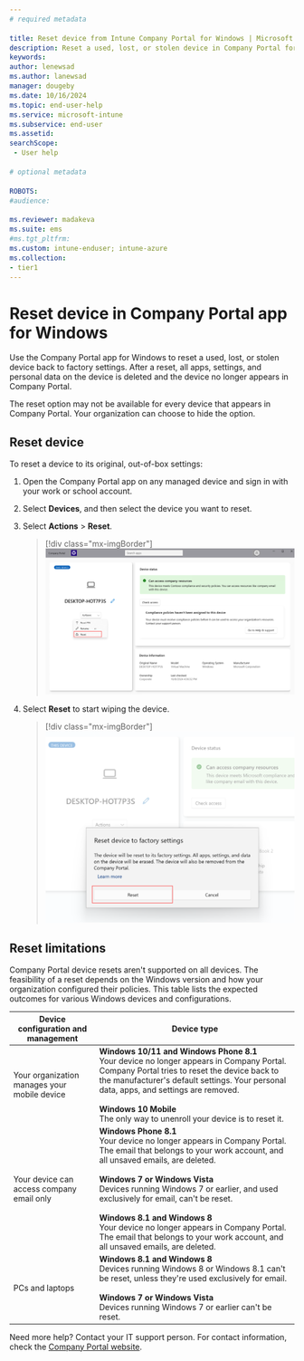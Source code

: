 ```yaml
---
# required metadata

title: Reset device from Intune Company Portal for Windows | Microsoft Docs
description: Reset a used, lost, or stolen device in Company Portal for Windows.
keywords:
author: lenewsad
ms.author: lanewsad
manager: dougeby
ms.date: 10/16/2024
ms.topic: end-user-help
ms.service: microsoft-intune
ms.subservice: end-user
ms.assetid: 
searchScope:
 - User help

# optional metadata

ROBOTS:  
#audience:

ms.reviewer: madakeva
ms.suite: ems
#ms.tgt_pltfrm:
ms.custom: intune-enduser; intune-azure
ms.collection:
- tier1
---
```



# Reset device in Company Portal app for Windows  

Use the Company Portal app for Windows to reset a used, lost, or stolen device back to factory settings. After a reset, all apps, settings, and personal data on the device is deleted and the device no longer appears in Company Portal.  

The reset option may not be available for every device that appears in Company Portal. Your organization can choose to hide the option.  

## Reset device   
To reset a device to its original, out-of-box settings:  

1. Open the Company Portal app on any managed device and sign in with your work or school account.
2. Select **Devices**, and then select the device you want to reset.  
3. Select **Actions** > **Reset**.    

   > [!div class="mx-imgBorder"]
   > ![Example screenshot of the Company Portal app for Windows highlighting the Reset option.](./media/reset-device-company-portal-windows/company-portal-windows-reset.png)  

4. Select **Reset** to start wiping the device.   

   > [!div class="mx-imgBorder"]
   > ![Example screenshot of the Company Portal app for Windows highlighting the confirmation message and final Reset button.](./media/reset-device-company-portal-windows/company-portal-windows-reset-confirmation.png) 

## Reset limitations  
Company Portal device resets aren't supported on all devices. The feasibility of a reset depends on the Windows version and how your organization configured their policies. This table lists the expected outcomes for various Windows devices and configurations.  

|Device configuration and management|Device type|
|---------------------------------------|---------------|
|Your organization manages your mobile device|**Windows 10/11 and Windows Phone 8.1**</br>Your device no longer appears in Company Portal. Company Portal tries to reset the device back to the manufacturer's default settings. Your personal data, apps, and settings are removed. <br /><br />**Windows 10 Mobile**</br>The only way to unenroll your device is to reset it.|
|Your device can access company email only|**Windows Phone 8.1**<br />Your device no longer appears in Company Portal. The email that belongs to your work account, and all unsaved emails, are deleted.<br /><br />**Windows 7 or Windows Vista**<br /> Devices running Windows 7 or earlier, and used exclusively for email, can't be reset. <br /><br />**Windows 8.1 and Windows 8**<br />Your device no longer appears in Company Portal. The email that belongs to your work account, and all unsaved emails, are deleted.|
|PCs and laptops|**Windows 8.1 and Windows 8**<br /> Devices running Windows 8 or Windows 8.1 can't be reset, unless they're used exclusively for email.<br /><br />**Windows 7 or Windows Vista**<br />Devices running Windows 7 or earlier can't be reset.|  

Need more help? Contact your IT support person. For contact information, check the [Company Portal website](https://go.microsoft.com/fwlink/?linkid=2010980).  

